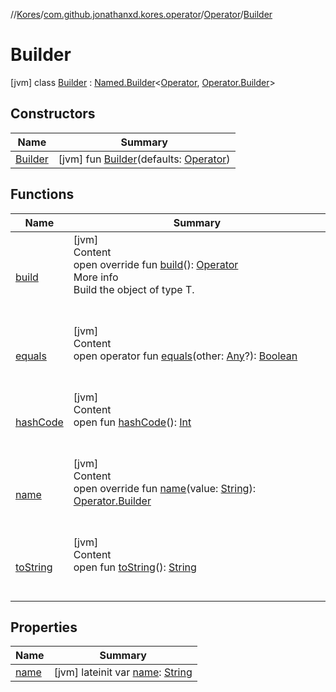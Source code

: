//[Kores](../../../index.md)/[com.github.jonathanxd.kores.operator](../../index.md)/[Operator](../index.md)/[Builder](index.md)



# Builder  
 [jvm] class [Builder](index.md) : [Named.Builder](../../../com.github.jonathanxd.kores.base/-named/-builder/index.md)<[Operator](../index.md), [Operator.Builder](index.md)>    


## Constructors  
  
|  Name|  Summary| 
|---|---|
| <a name="com.github.jonathanxd.kores.operator/Operator.Builder/Builder/#com.github.jonathanxd.kores.operator.Operator/PointingToDeclaration/"></a>[Builder](-builder.md)| <a name="com.github.jonathanxd.kores.operator/Operator.Builder/Builder/#com.github.jonathanxd.kores.operator.Operator/PointingToDeclaration/"></a> [jvm] fun [Builder](-builder.md)(defaults: [Operator](../index.md))   <br>


## Functions  
  
|  Name|  Summary| 
|---|---|
| <a name="com.github.jonathanxd.kores.operator/Operator.Builder/build/#/PointingToDeclaration/"></a>[build](build.md)| <a name="com.github.jonathanxd.kores.operator/Operator.Builder/build/#/PointingToDeclaration/"></a>[jvm]  <br>Content  <br>open override fun [build](build.md)(): [Operator](../index.md)  <br>More info  <br>Build the object of type T.  <br><br><br>
| <a name="kotlin/Any/equals/#kotlin.Any?/PointingToDeclaration/"></a>[equals](../../../com.github.jonathanxd.kores.util/-simple-resolver/index.md#%5Bkotlin%2FAny%2Fequals%2F%23kotlin.Any%3F%2FPointingToDeclaration%2F%5D%2FFunctions%2F-427383591)| <a name="kotlin/Any/equals/#kotlin.Any?/PointingToDeclaration/"></a>[jvm]  <br>Content  <br>open operator fun [equals](../../../com.github.jonathanxd.kores.util/-simple-resolver/index.md#%5Bkotlin%2FAny%2Fequals%2F%23kotlin.Any%3F%2FPointingToDeclaration%2F%5D%2FFunctions%2F-427383591)(other: [Any](https://kotlinlang.org/api/latest/jvm/stdlib/kotlin/-any/index.html)?): [Boolean](https://kotlinlang.org/api/latest/jvm/stdlib/kotlin/-boolean/index.html)  <br><br><br>
| <a name="kotlin/Any/hashCode/#/PointingToDeclaration/"></a>[hashCode](../../../com.github.jonathanxd.kores.util/-simple-resolver/index.md#%5Bkotlin%2FAny%2FhashCode%2F%23%2FPointingToDeclaration%2F%5D%2FFunctions%2F-427383591)| <a name="kotlin/Any/hashCode/#/PointingToDeclaration/"></a>[jvm]  <br>Content  <br>open fun [hashCode](../../../com.github.jonathanxd.kores.util/-simple-resolver/index.md#%5Bkotlin%2FAny%2FhashCode%2F%23%2FPointingToDeclaration%2F%5D%2FFunctions%2F-427383591)(): [Int](https://kotlinlang.org/api/latest/jvm/stdlib/kotlin/-int/index.html)  <br><br><br>
| <a name="com.github.jonathanxd.kores.operator/Operator.Builder/name/#kotlin.String/PointingToDeclaration/"></a>[name](name.md)| <a name="com.github.jonathanxd.kores.operator/Operator.Builder/name/#kotlin.String/PointingToDeclaration/"></a>[jvm]  <br>Content  <br>open override fun [name](name.md)(value: [String](https://kotlinlang.org/api/latest/jvm/stdlib/kotlin/-string/index.html)): [Operator.Builder](index.md)  <br><br><br>
| <a name="kotlin/Any/toString/#/PointingToDeclaration/"></a>[toString](../../../com.github.jonathanxd.kores.util/-simple-resolver/index.md#%5Bkotlin%2FAny%2FtoString%2F%23%2FPointingToDeclaration%2F%5D%2FFunctions%2F-427383591)| <a name="kotlin/Any/toString/#/PointingToDeclaration/"></a>[jvm]  <br>Content  <br>open fun [toString](../../../com.github.jonathanxd.kores.util/-simple-resolver/index.md#%5Bkotlin%2FAny%2FtoString%2F%23%2FPointingToDeclaration%2F%5D%2FFunctions%2F-427383591)(): [String](https://kotlinlang.org/api/latest/jvm/stdlib/kotlin/-string/index.html)  <br><br><br>


## Properties  
  
|  Name|  Summary| 
|---|---|
| <a name="com.github.jonathanxd.kores.operator/Operator.Builder/name/#/PointingToDeclaration/"></a>[name](name.md)| <a name="com.github.jonathanxd.kores.operator/Operator.Builder/name/#/PointingToDeclaration/"></a> [jvm] lateinit var [name](name.md): [String](https://kotlinlang.org/api/latest/jvm/stdlib/kotlin/-string/index.html)   <br>

